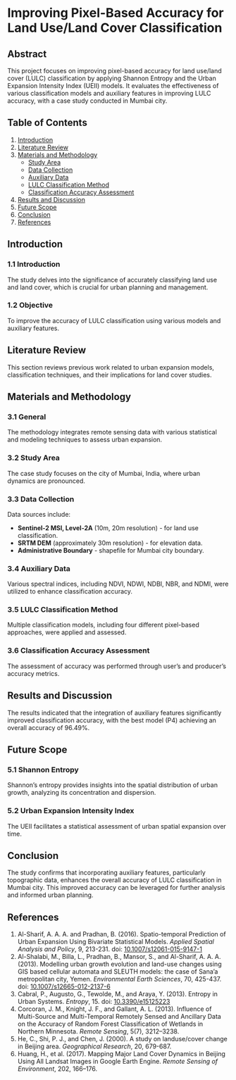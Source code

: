 # Improving Pixel-Based Accuracy for Land Use/Land Cover Classification

## Abstract
This project focuses on improving pixel-based accuracy for land use/land cover (LULC) classification by applying Shannon Entropy and the Urban Expansion Intensity Index (UEII) models. It evaluates the effectiveness of various classification models and auxiliary features in improving LULC accuracy, with a case study conducted in Mumbai city.

## Table of Contents
1. [Introduction](#introduction)
2. [Literature Review](#literature-review)
3. [Materials and Methodology](#materials-and-methodology)
   - [Study Area](#study-area)
   - [Data Collection](#data-collection)
   - [Auxiliary Data](#auxiliary-data)
   - [LULC Classification Method](#lulc-classification-method)
   - [Classification Accuracy Assessment](#classification-accuracy-assessment)
4. [Results and Discussion](#results-and-discussion)
5. [Future Scope](#future-scope)
6. [Conclusion](#conclusion)
7. [References](#references)

## Introduction
### 1.1 Introduction
The study delves into the significance of accurately classifying land use and land cover, which is crucial for urban planning and management.

### 1.2 Objective
To improve the accuracy of LULC classification using various models and auxiliary features.

## Literature Review
This section reviews previous work related to urban expansion models, classification techniques, and their implications for land cover studies.

## Materials and Methodology
### 3.1 General
The methodology integrates remote sensing data with various statistical and modeling techniques to assess urban expansion.

### 3.2 Study Area
The case study focuses on the city of Mumbai, India, where urban dynamics are pronounced.

### 3.3 Data Collection
Data sources include:
- **Sentinel-2 MSI, Level-2A** (10m, 20m resolution) - for land use classification.
- **SRTM DEM** (approximately 30m resolution) - for elevation data.
- **Administrative Boundary** - shapefile for Mumbai city boundary.

### 3.4 Auxiliary Data
Various spectral indices, including NDVI, NDWI, NDBI, NBR, and NDMI, were utilized to enhance classification accuracy.

### 3.5 LULC Classification Method
Multiple classification models, including four different pixel-based approaches, were applied and assessed.

### 3.6 Classification Accuracy Assessment
The assessment of accuracy was performed through user’s and producer’s accuracy metrics.

## Results and Discussion
The results indicated that the integration of auxiliary features significantly improved classification accuracy, with the best model (P4) achieving an overall accuracy of 96.49%.

## Future Scope
### 5.1 Shannon Entropy
Shannon’s entropy provides insights into the spatial distribution of urban growth, analyzing its concentration and dispersion.

### 5.2 Urban Expansion Intensity Index
The UEII facilitates a statistical assessment of urban spatial expansion over time.

## Conclusion
The study confirms that incorporating auxiliary features, particularly topographic data, enhances the overall accuracy of LULC classification in Mumbai city. This improved accuracy can be leveraged for further analysis and informed urban planning.

## References
1. Al-Sharif, A. A. A. and Pradhan, B. (2016). Spatio-temporal Prediction of Urban Expansion Using Bivariate Statistical Models. *Applied Spatial Analysis and Policy*, 9, 213-231. doi: [10.1007/s12061-015-9147-1](https://doi.org/10.1007/s12061-015-9147-1)
2. Al-Shalabi, M., Billa, L., Pradhan, B., Mansor, S., and Al-Sharif, A. A. A. (2013). Modelling urban growth evolution and land-use changes using GIS based cellular automata and SLEUTH models: the case of Sana’a metropolitan city, Yemen. *Environmental Earth Sciences*, 70, 425-437. doi: [10.1007/s12665-012-2137-6](https://doi.org/10.1007/s12665-012-2137-6)
3. Cabral, P., Augusto, G., Tewolde, M., and Araya, Y. (2013). Entropy in Urban Systems. *Entropy*, 15. doi: [10.3390/e15125223](https://doi.org/10.3390/e15125223)
4. Corcoran, J. M., Knight, J. F., and Gallant, A. L. (2013). Influence of Multi-Source and Multi-Temporal Remotely Sensed and Ancillary Data on the Accuracy of Random Forest Classification of Wetlands in Northern Minnesota. *Remote Sensing*, 5(7), 3212–3238.
5. He, C., Shi, P. J., and Chen, J. (2000). A study on landuse/cover change in Beijing area. *Geographical Research*, 20, 679-687.
6. Huang, H., et al. (2017). Mapping Major Land Cover Dynamics in Beijing Using All Landsat Images in Google Earth Engine. *Remote Sensing of Environment*, 202, 166–176.
